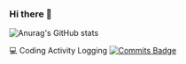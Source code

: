 ### Hi there 👋

![Anurag's GitHub stats](https://github-readme-stats.vercel.app/api?username=zncleon&show_icons=true&theme=transparent)

💻 Coding Activity Logging
[![Commits Badge](https://badges.pufler.dev/commits/weekly/zncleon)](https://badges.pufler.dev)




<!--
**zncleon/zncleon** is a ✨ _special_ ✨ repository because its `README.md` (this file) appears on your GitHub profile.

Here are some ideas to get you started:

- 🔭 I’m currently working on ...
- 🌱 I’m currently learning ...
- 👯 I’m looking to collaborate on ...
- 🤔 I’m looking for help with ...
- 💬 Ask me about ...
- 📫 How to reach me: ...
- 😄 Pronouns: ...
- ⚡ Fun fact: ...
-->
